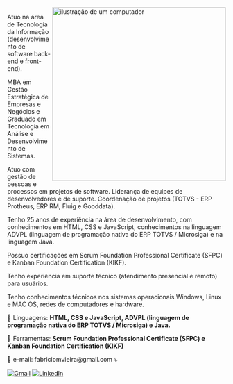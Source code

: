 <img src="https://raw.githubusercontent.com/MicaelliMedeiros/micaellimedeiros/master/image/computer-illustration.png" alt="ilustração de um computador" min-width="400px" max-width="400px" width="400px" align="right">

<p align="left">
Atuo na área de Tecnologia da Informação (desenvolvimento de software back-end e front-end).

MBA em Gestão Estratégica de Empresas e Negócios e Graduado em Tecnologia em Análise e Desenvolvimento de Sistemas.

Atuo com gestão de pessoas e processos em projetos de software. Liderança de equipes de desenvolvedores e de suporte. Coordenação de projetos (TOTVS - ERP Protheus, ERP RM, Fluig e Gooddata).

Tenho 25 anos de experiência na área de desenvolvimento, com conhecimentos em HTML, CSS e JavaScript, conhecimentos na linguagem ADVPL (linguagem de programação nativa do ERP TOTVS / Microsiga) e na linguagem Java.

Possuo certificações em Scrum Foundation Professional Certificate (SFPC) e Kanban Foundation Certification (KIKF).

Tenho experiência em suporte técnico (atendimento presencial e remoto) para usuários.

Tenho conhecimentos técnicos nos sistemas operacionais Windows, Linux e MAC OS, redes de computadores e hardware.
</p>

<p align="left">
  🦄 Linguagens: <strong>HTML, CSS e JavaScript, ADVPL (linguagem de programação nativa do ERP TOTVS / Microsiga) e Java.</strong>
</p>

<p align="left">
  💼 Ferramentas: <strong>Scrum Foundation Professional Certificate (SFPC) e Kanban Foundation Certification (KIKF)</strong>
</p>

<p align="left">
  💌 e-mail: fabriciomvieira@gmail.com ⤵️
</p>

<p align="left">
  <a href="#" title="Gmail">
  <img src="https://img.shields.io/badge/-Gmail-FF0000?style=flat-square&labelColor=FF0000&logo=gmail&logoColor=white&link=fabriciomvieira@gmail.com" alt="Gmail"/></a>
  <a href="#" title="LinkedIn">
  <img src="https://img.shields.io/badge/-Linkedin-0e76a8?style=flat-square&logo=Linkedin&logoColor=white&link=https://www.linkedin.com/in/fabricio-vieira/" alt="LinkedIn"/></a>
</p>
